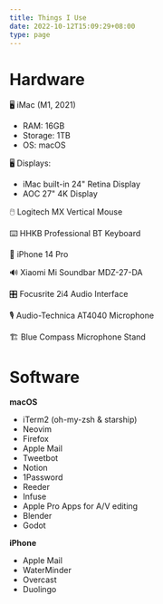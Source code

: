 ```yaml
---
title: Things I Use
date: 2022-10-12T15:09:29+08:00
type: page
---
```


# Hardware

🖥️ iMac (M1, 2021)

- RAM: 16GB
- Storage: 1TB
- OS: macOS

🖥️ Displays:

- iMac built-in 24" Retina Display
- AOC 27" 4K Display

🖱️ Logitech MX Vertical Mouse

⌨️ HHKB Professional BT Keyboard

📱 iPhone 14 Pro

🔊 Xiaomi Mi Soundbar MDZ-27-DA

🎛 Focusrite 2i4 Audio Interface

🎙️ Audio-Technica AT4040 Microphone

🏗️ Blue Compass Microphone Stand

# Software

**macOS**

- iTerm2 (oh-my-zsh & starship)
- Neovim
- Firefox
- Apple Mail
- Tweetbot
- Notion
- 1Password
- Reeder
- Infuse
- Apple Pro Apps for A/V editing
- Blender
- Godot

**iPhone**

- Apple Mail
- WaterMinder
- Overcast
- Duolingo
